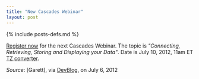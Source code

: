 ```yaml
---
title: "New Cascades Webinar"
layout: post
---
```

{% include posts-defs.md %}

[Register now](http://www.blackberrydeveloperevents.com/events/webcast/registration/register.html?scoid=1051105884) for the next Cascades Webinar.  The topic is
*"Connecting, Retrieving, Storing and Displaying your Data"*.
Date is July 10, 2012, 11am ET
[TZ converter](http://www.timeanddate.com/worldclock/fixedtime.html?iso=20120710T1500).

_Source_: [Garett], via [DevBlog](http://devblog.blackberry.com/2012/07/cascades-cascades-cascades-webcasts-webcasts-webcasts/), on July 6, 2012
